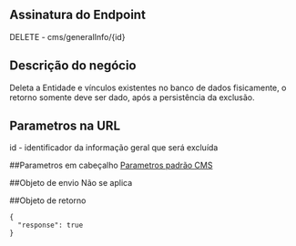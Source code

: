 ## Assinatura do Endpoint

DELETE - cms/generalInfo/{id}

## Descrição do negócio
Deleta a Entidade e vínculos existentes no banco de dados fisicamente, o retorno somente deve ser dado, após a persistência da exclusão.

## Parametros na URL
id - identificador da informação geral que será excluída

##Parametros em cabeçalho
[Parametros padrão CMS](/API-\(Endpoints\)/Parametros-padrão-CMS)

##Objeto de envio
Não se aplica

##Objeto de retorno

```
{
  "response": true
}
```
